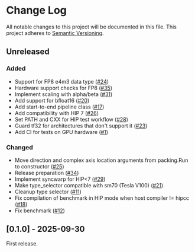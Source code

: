 # Change Log

All notable changes to this project will be documented in this file. This
project adheres to [Semantic Versioning](http://semver.org/).

## Unreleased

### Added

- Support for FP8 e4m3 data type ([#24](https://github.com/nlesc-recruit/ccglib/pull/24))
- Hardware support checks for FP8 ([#35](https://github.com/nlesc-recruit/ccglib/pull/35))
- Implement scaling with alpha/beta ([#31](https://github.com/nlesc-recruit/ccglib/pull/31))
- Add support for bfloat16 ([#20](https://github.com/nlesc-recruit/ccglib/pull/20))
- Add start-to-end pipeline class ([#17](https://github.com/nlesc-recruit/ccglib/pull/17))
- Add compatibility with HIP 7 ([#26](https://github.com/nlesc-recruit/ccglib/pull/26))
- Set PATH and CXX for HIP test workflow ([#28](https://github.com/nlesc-recruit/ccglib/pull/28))
- Guard tf32 for architectures that don't support it ([#23](https://github.com/nlesc-recruit/ccglib/pull/23))
- Add CI for tests on GPU hardware ([#1](https://github.com/nlesc-recruit/ccglib/pull/1))

### Changed

- Move direction and complex axis location arguments from packing.Run to constructor ([#25](https://github.com/nlesc-recruit/ccglib/pull/25))
- Release preparation ([#34](https://github.com/nlesc-recruit/ccglib/pull/34))
- Implement syncwarp for HIP<7 ([#29](https://github.com/nlesc-recruit/ccglib/pull/29))
- Make type_selector compatible with sm70 (Tesla V100) ([#21](https://github.com/nlesc-recruit/ccglib/pull/21))
- Cleanup type selector ([#11](https://github.com/nlesc-recruit/ccglib/pull/11))
- Fix compilation of benchmark in HIP mode when host compiler != hipcc ([#18](https://github.com/nlesc-recruit/ccglib/pull/18))
- Fix benchmark ([#12](https://github.com/nlesc-recruit/ccglib/pull/12))

## [0.1.0] - 2025-09-30

First release.
